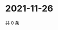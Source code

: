 # 2021-11-26

共 0 条

<!-- BEGIN WEIBO -->
<!-- 最后更新时间 Fri Nov 26 2021 12:11:22 GMT+0800 (China Standard Time) -->

<!-- END WEIBO -->
